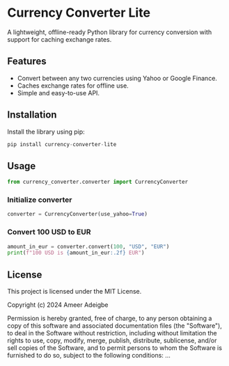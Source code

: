 # Currency Converter Lite

A lightweight, offline-ready Python library for currency conversion with support for caching exchange rates.

## Features

- Convert between any two currencies using Yahoo or Google Finance.
- Caches exchange rates for offline use.
- Simple and easy-to-use API.

## Installation

Install the library using pip:

```py
pip install currency-converter-lite
```
## Usage

``` py
from currency_converter.converter import CurrencyConverter

```

### Initialize converter

``` py
converter = CurrencyConverter(use_yahoo=True)

```

### Convert 100 USD to EUR

``` py
amount_in_eur = converter.convert(100, "USD", "EUR")
print(f"100 USD is {amount_in_eur:.2f} EUR")

```
## License
This project is licensed under the MIT License.


Copyright (c) 2024 Ameer Adeigbe

Permission is hereby granted, free of charge, to any person obtaining a copy of this software and associated documentation files (the "Software"), to deal in the Software without restriction, including without limitation the rights to use, copy, modify, merge, publish, distribute, sublicense, and/or sell copies of the Software, and to permit persons to whom the Software is furnished to do so, subject to the following conditions: ...